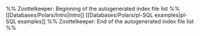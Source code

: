 %% Zoottelkeeper: Beginning of the autogenerated index file list  %%
 [[Databases/Polars/Intro|Intro]]
 [[Databases/Polars/pl-SQL examples|pl-SQL examples]]
%% Zoottelkeeper: End of the autogenerated index file list  %%
